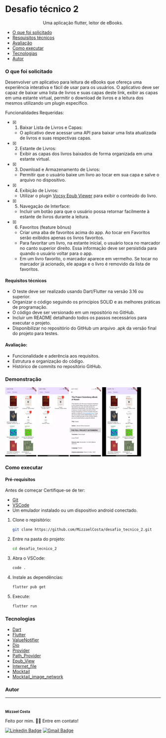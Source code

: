 # Desafio técnico 2

<p align="center">Uma aplicação flutter, leitor de eBooks.</p>



<!--ts-->
* [O que foi solicitado](#o-que-foi-solicitado)
* [Resquisitos técnicos](#requisitos-técnicos)
* [Avaliação](#avaliaçâo)
* [Como executar](#como-executar)
* [Tecnologias](#tecnologias)
* [Autor](#autor)
<!--te-->


### O que foi solicitado

Desenvolver um aplicativo para leitura de eBooks que ofereça uma experiência interativa e fácil de usar para os usuários. O aplicativo deve ser capaz de baixar uma lista de livros e suas capas deste link, exibir as capas em uma estante virtual, permitir o download de livros e a leitura dos mesmos utilizando um plugin específico.

Funcionalidades Requeridas:
- [x] 1. Baixar Lista de Livros e Capas:
   - O aplicativo deve acessar uma API para baixar uma lista atualizada de livros e suas respectivas capas.
- [x] 2. Estante de Livros:
   - Exibir as capas dos livros baixados de forma organizada em uma estante virtual.
- [x] 3. Download e Armazenamento de Livros:
   - Permitir que o usuário baixe um livro ao tocar em sua capa e salve o arquivo no dispositivo.
- [x] 4. Exibição de Livros:
   - Utilizar o plugin [Vocsy Epub Viewer](https://pub.dev/packages/vocsy_epub_viewer) para exibir o conteúdo do livro.
- [x] 5. Navegação de Interface:
   - Incluir um botão para que o usuário possa retornar facilmente à estante de livros durante a leitura.
- [x] 6. Favoritos (feature bônus)
  - Criar uma aba de favoritos acima do app. Ao tocar em Favoritos serão exibidos apenas os livros favoritos.
  - Para favoritar um livro, na estante inicial, o usuário toca no marcador no canto superior direito. Essa informação deve ser persistida para quando o usuário voltar para o app.
  - Em um livro favorito, o marcador aparece em vermelho. Se tocar no marcador já acionado, ele apaga e o livro é removido da lista de favoritos.




#### Requisitos técnicos

- O teste deve ser realizado usando Dart/Flutter na versão 3.16 ou superior.
- Organizar o código seguindo os princípios SOLID e as melhores práticas de programação.
- O código deve ser versionado em um repositório no GitHub.
- Incluir um README detalhando todos os passos necessários para executar o projeto.
- Disponibilizar no repositório do GitHub um arquivo .apk da versão final do projeto para testes.

#### Avaliação:
- Funcionalidade e aderência aos requisitos.
- Estrutura e organização do código.
- Histórico de commits no repositório GitHub.



### Demonstração

<p>
<img src="assets/image/allBooks.jpg" width="20%">
<img src="assets/image/favorites.jpg" width="20%">  
<img src="assets/image/bookView.jpg" width="20%">
<img src="assets/movie/recordScreen.gif" width="25%">
</p>




### Como executar

#### Pré-requisitos

Antes de começar Certifique-se de ter: 
* [Git](https://git-scm.com)
* [VSCode](https://code.visualstudio.com/)
* Um emulador instalado ou um dispositivo android conectado.


1. Clone o repisitório:
   ```sh
   git clone https://github.com/MizzaelCosta/desafio_tecnico_2.git
   ```

2. Entre na pasta do projeto: 
   ```sh
   cd desafio_tecnico_2
   ``` 

3. Abra o VSCode:
   ```sh
   code . 
   ```  

4. Instale as dependências: 
   ```sh
   flutter pub get
   ```

4. Execute: 
   ```sh
   flutter run
   ```  
    


### Tecnologias

- [Dart](https://flutter.dev/)
- [Flutter](https://flutter.dev/)
- [ValueNotifier](https://api.flutter.dev/flutter/foundation/ValueNotifier-class.html)
- [Dio](https://pub.dev/packages/dio)
- [Provider](https://pub.dev/packages/provider)
- [Path_Provider](https://pub.dev/packages/path_provider)
- [Epub_View](https://pub.dev/packages/epub_view)
- [Internet_file](https://pub.dev/packages/internet_file)
- [Mocktail](https://pub.dev/packages/mocktail)
- [Mocktail_image_network](https://pub.dev/packages/mocktail_image_network)

### Autor
---

<a>
 <img style="border-radius: 50%;" src="https://avatars.githubusercontent.com/u/72561989?s=400&u=f9a922042904c9576e93d5a85b8334e426c34466&v=4" width="100px;" alt=""/>
 <br />
 <sub><b>Mizzael Costa</b></sub></a>

 Feito por mim. 👋🏽 Entre em contato!

[![Linkedin Badge](https://img.shields.io/badge/-Linkedin-blue?style=flat-square&logo=Linkedin&logoColor=white&link=https://www.linkedin.com/in/carlosmcosta/)](https://www.linkedin.com/in/carlosmcosta/) 
[![Gmail Badge](https://img.shields.io/badge/mizzaelcosta@gmail.com-c14438?style=flat-square&logo=Gmail&logoColor=white&link=mailto:mizzaelcosta@gmail.com)](mailto:mizzaelcosta@gmail.com)